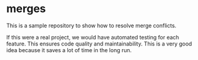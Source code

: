 # merges

This is a sample repository to show how to resolve merge conflicts.

If this were a real project, we would have automated testing for each feature.
This ensures code quality and maintainability.  This is a very good idea
because it saves a lot of time in the long run.
